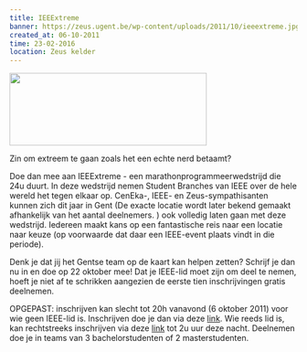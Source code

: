 ```yaml
---
title: IEEExtreme
banner: https://zeus.ugent.be/wp-content/uploads/2011/10/ieeextreme.jpg
created_at: 06-10-2011
time: 23-02-2016
location: Zeus kelder
---
```


<img alt="" src="https://zeus.ugent.be/wp-content/uploads/2011/10/ieeextreme.jpg" class="alignright" width="345" height="127" />

Zin om extreem te gaan zoals het een echte nerd betaamt? 

Doe dan mee aan IEEExtreme - een marathonprogrammeerwedstrijd die 24u duurt. In deze wedstrijd nemen Student Branches van IEEE over de hele wereld het tegen elkaar op. CenEka-, IEEE- en Zeus-sympathisanten kunnen zich dit jaar in Gent (De exacte locatie wordt later bekend gemaakt afhankelijk van het aantal deelnemers. ) ook volledig laten gaan met deze wedstrijd. Iedereen maakt kans op een fantastische reis naar een locatie naar keuze (op voorwaarde dat daar een IEEE-event plaats vindt in die periode). 

Denk je dat jij het Gentse team op de kaart kan helpen zetten? Schrijf je dan nu in en doe op 22 oktober mee!
Dat je IEEE-lid moet zijn om deel te nemen, hoeft je niet af te schrikken aangezien de eerste tien inschrijvingen gratis deelnemen. 

OPGEPAST: inschrijven kan slecht tot 20h vanavond (6 oktober 2011) voor wie geen IEEE-lid is. Inschrijven doe je dan via deze <a href="https://www.ieeesb.ugent.be/node/2182">link</a>. 
Wie reeds lid is, kan rechtstreeks inschrijven via deze <a href="https://www.ieee.org/membership_services/membership/students/competitions/xtreme/57664_IEEEXtreme24HourProgrammingChallenge.html">link</a> tot 2u uur deze nacht. 
Deelnemen doe je in teams van 3 bachelorstudenten of 2 masterstudenten. 